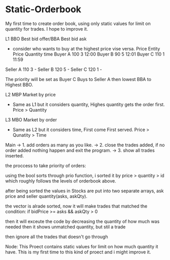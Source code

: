 # Static-Orderbook
My first time to create order book, using only static values for limit on quantity for trades. I hope to improve it.

L1 BBO Best bid offer/BBA Best bid ask
 - consider who wants to buy at the 
highest price vise versa. Price
Entity		Price		Quantity 	time
Buyer A		100		3		12:00
Buyer B		90		5		12:01
Buyer C		110		1		11:59

Seller A	110		3		-
Seller B	120		5		-
Seller C	120		1		-

The priority will be set as Buyer C Buys to Seller A
then lowest BBA to Highest BBO.

L2 MBP Market by price
- Same as L1 but it considers quantity, Highes quantity
gets the order first. Price > Quantity

L3 MBO Market by order
- Same as L2 but it considers time, First come First served.
Price > Qunatity > Time

Main
-> 1. add orders as many as you like.
-> 2. close the trades added, if no order added nothing happen
and exit the program.
-> 3. show all trades inserted.

the proccess to take priority of orders:
	
using the bool sorts through prio function,
 i sorted it by price > quantity > id which roughly 
follows the levels of orderbook above.
	
after being sorted the values in Stocks are put into
two separate arrays, ask price and seller quantity(asks, askQty).

the vector is alrade sorted, now it will make trades
that matched the condition:
	if bidPrice >= asks && askQty > 0
	
then it will exceute the code by decreasing the
quantity of how much was needed
	then it shows unmatched quantity, but stil a trade

then ignore all the trades that doesn't go through

Node: This Proect contains static values for limit on how much
quantity it have. This is my first time to this kind of proect
and i might improve it. 
